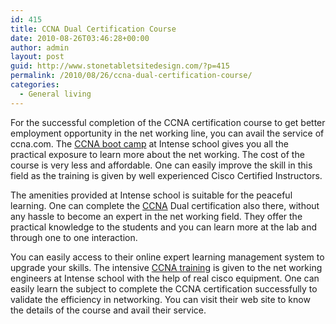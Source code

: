 ```yaml
---
id: 415
title: CCNA Dual Certification Course
date: 2010-08-26T03:46:28+00:00
author: admin
layout: post
guid: http://www.stonetabletsitedesign.com/?p=415
permalink: /2010/08/26/ccna-dual-certification-course/
categories:
  - General living
---
```

For the successful completion of the CCNA certification course to get better employment opportunity in the net working line, you can avail the service of ccna.com. The [CCNA boot camp](http://www.ccna.com/ccna-training) at Intense school gives you all the practical exposure to learn more about the net working. The cost of the course is very less and affordable. One can easily improve the skill in this field as the training is given by well experienced Cisco Certified Instructors.

The amenities provided at Intense school is suitable for the peaceful learning. One can complete the [CCNA](http://www.ccna.com) Dual certification also there, without any hassle to become an expert in the net working field. They offer the practical knowledge to the students and you can learn more at the lab and through one to one interaction.

You can easily access to their online expert learning management system to upgrade your skills. The intensive [CCNA training](http://www.ccna.com/ccna-training) is given to the net working engineers at Intense school with the help of real cisco equipment. One can easily learn the subject to complete the CCNA certification successfully to validate the efficiency in networking. You can visit their web site to know the details of the course and avail their service.